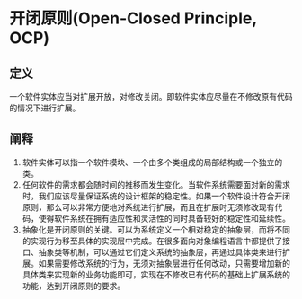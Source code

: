 # 开闭原则(Open-Closed Principle, OCP)

## 定义
一个软件实体应当对扩展开放，对修改关闭。即软件实体应尽量在不修改原有代码的情况下进行扩展。

## 阐释
1. 软件实体可以指一个软件模块、一个由多个类组成的局部结构或一个独立的类。
2. 任何软件的需求都会随时间的推移而发生变化。当软件系统需要面对新的需求时，我们应该尽量保证系统的设计框架的稳定性。如果一个软件设计符合开闭原则，那么可以非常方便地对系统进行扩展，而且在扩展时无须修改现有代码，使得软件系统在拥有适应性和灵活性的同时具备较好的稳定性和延续性。
3. 抽象化是开闭原则的关键。可以为系统定义一个相对稳定的抽象层，而将不同的实现行为移至具体的实现层中完成。在很多面向对象编程语言中都提供了接口、抽象类等机制，可以通过它们定义系统的抽象层，再通过具体类来进行扩展。如果需要修改系统的行为，无须对抽象层进行任何改动，只需要增加新的具体类来实现新的业务功能即可，实现在不修改已有代码的基础上扩展系统的功能，达到开闭原则的要求。
